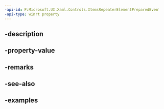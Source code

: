 ```yaml
---
-api-id: P:Microsoft.UI.Xaml.Controls.ItemsRepeaterElementPreparedEventArgs.Index
-api-type: winrt property
---
```


## -description

## -property-value

## -remarks

## -see-also

## -examples

